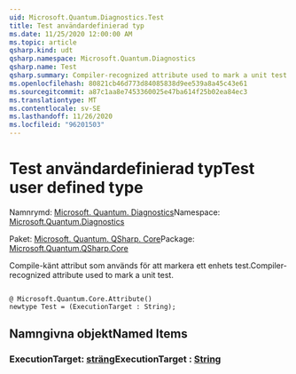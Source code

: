 ```yaml
---
uid: Microsoft.Quantum.Diagnostics.Test
title: Test användardefinierad typ
ms.date: 11/25/2020 12:00:00 AM
ms.topic: article
qsharp.kind: udt
qsharp.namespace: Microsoft.Quantum.Diagnostics
qsharp.name: Test
qsharp.summary: Compiler-recognized attribute used to mark a unit test.
ms.openlocfilehash: 80821cb46d773d84085838d9ee539a8a45c43e61
ms.sourcegitcommit: a87c1aa8e7453360025e47ba614f25b02ea84ec3
ms.translationtype: MT
ms.contentlocale: sv-SE
ms.lasthandoff: 11/26/2020
ms.locfileid: "96201503"
---
```

# <a name="test-user-defined-type"></a><span data-ttu-id="4b458-102">Test användardefinierad typ</span><span class="sxs-lookup"><span data-stu-id="4b458-102">Test user defined type</span></span>

<span data-ttu-id="4b458-103">Namnrymd: [Microsoft. Quantum. Diagnostics](xref:Microsoft.Quantum.Diagnostics)</span><span class="sxs-lookup"><span data-stu-id="4b458-103">Namespace: [Microsoft.Quantum.Diagnostics](xref:Microsoft.Quantum.Diagnostics)</span></span>

<span data-ttu-id="4b458-104">Paket: [Microsoft. Quantum. QSharp. Core](https://nuget.org/packages/Microsoft.Quantum.QSharp.Core)</span><span class="sxs-lookup"><span data-stu-id="4b458-104">Package: [Microsoft.Quantum.QSharp.Core](https://nuget.org/packages/Microsoft.Quantum.QSharp.Core)</span></span>


<span data-ttu-id="4b458-105">Compile-känt attribut som används för att markera ett enhets test.</span><span class="sxs-lookup"><span data-stu-id="4b458-105">Compiler-recognized attribute used to mark a unit test.</span></span>

```qsharp

@ Microsoft.Quantum.Core.Attribute()
newtype Test = (ExecutionTarget : String);
```



## <a name="named-items"></a><span data-ttu-id="4b458-106">Namngivna objekt</span><span class="sxs-lookup"><span data-stu-id="4b458-106">Named Items</span></span>

### <a name="executiontarget--string"></a><span data-ttu-id="4b458-107">ExecutionTarget: [sträng](xref:microsoft.quantum.lang-ref.string)</span><span class="sxs-lookup"><span data-stu-id="4b458-107">ExecutionTarget : [String](xref:microsoft.quantum.lang-ref.string)</span></span>

